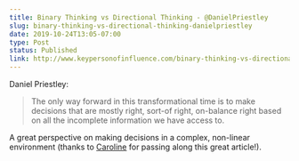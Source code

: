 ```yaml
---
title: Binary Thinking vs Directional Thinking - @DanielPriestley
slug: binary-thinking-vs-directional-thinking-danielpriestley
date: 2019-10-24T13:05-07:00
type: Post
status: Published
link: http://www.keypersonofinfluence.com/binary-thinking-vs-directional-thinking/
---
```


Daniel Priestley:

> The only way forward in this transformational time is to make decisions that are mostly right, sort-of right, on-balance right based on all the incomplete information we have access to.

A great perspective on making decisions in a complex, non-linear environment (thanks to [Caroline](https://twitter.com/carolinerioux) for passing along this great article!).

